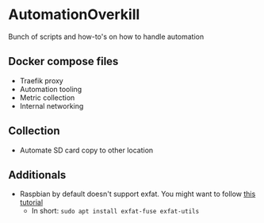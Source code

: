 # AutomationOverkill
Bunch of scripts and how-to's on how to handle automation

## Docker compose files
- Traefik proxy
- Automation tooling
- Metric collection
- Internal networking

## Collection
- Automate SD card copy to other location


## Additionals
- Raspbian by default doesn't support exfat. You might want to follow [this tutorial](https://pimylifeup.com/raspberry-pi-exfat)
     - In short:
     `sudo apt install exfat-fuse exfat-utils`
